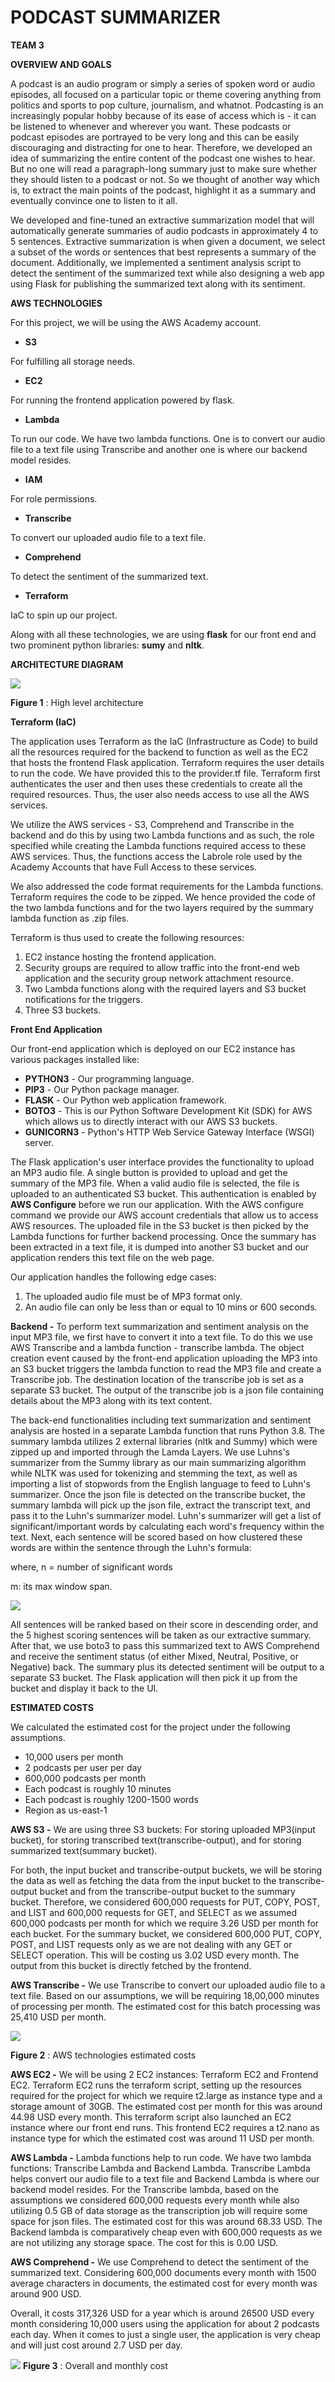 # **PODCAST SUMMARIZER**

**TEAM 3**

**OVERVIEW AND GOALS**

A podcast is an audio program or simply a series of spoken word or audio episodes, all focused on a particular topic or theme covering anything from politics and sports to pop culture, journalism, and whatnot. Podcasting is an increasingly popular hobby because of its ease of access which is - it can be listened to whenever and wherever you want. These podcasts or podcast episodes are portrayed to be very long and this can be easily discouraging and distracting for one to hear. Therefore, we developed an idea of summarizing the entire content of the podcast one wishes to hear. But no one will read a paragraph-long summary just to make sure whether they should listen to a podcast or not. So we thought of another way which is, to extract the main points of the podcast, highlight it as a summary and eventually convince one to listen to it all.

We developed and fine-tuned an extractive summarization model that will automatically generate summaries of audio podcasts in approximately 4 to 5 sentences. Extractive summarization is when given a document, we select a subset of the words or sentences that best represents a summary of the document. Additionally, we implemented a sentiment analysis script to detect the sentiment of the summarized text while also designing a web app using Flask for publishing the summarized text along with its sentiment.

**AWS TECHNOLOGIES**

For this project, we will be using the AWS Academy account.

- **S3**

For fulfilling all storage needs.

- **EC2**

For running the frontend application powered by flask.

- **Lambda**

To run our code. We have two lambda functions. One is to convert our audio file to a text file using Transcribe and another one is where our backend model resides.

- **IAM**

For role permissions.

- **Transcribe**

To convert our uploaded audio file to a text file.

- **Comprehend**

To detect the sentiment of the summarized text.

- **Terraform**

IaC to spin up our project.

Along with all these technologies, we are using **flask** for our front end and two prominent python libraries: **sumy** and **nltk**.

**ARCHITECTURE DIAGRAM**

![](RackMultipart20221203-1-pswqon_html_b7eae5380e0bafa9.png)

**Figure 1** : High level architecture

**Terraform (IaC)**

The application uses Terraform as the IaC (Infrastructure as Code) to build all the resources required for the backend to function as well as the EC2 that hosts the frontend Flask application. Terraform requires the user details to run the code. We have provided this to the provider.tf file. Terraform first authenticates the user and then uses these credentials to create all the required resources. Thus, the user also needs access to use all the AWS services.

We utilize the AWS services - S3, Comprehend and Transcribe in the backend and do this by using two Lambda functions and as such, the role specified while creating the Lambda functions required access to these AWS services. Thus, the functions access the Labrole role used by the Academy Accounts that have Full Access to these services.

We also addressed the code format requirements for the Lambda functions. Terraform requires the code to be zipped. We hence provided the code of the two lambda functions and for the two layers required by the summary lambda function as .zip files.

Terraform is thus used to create the following resources:

1. EC2 instance hosting the frontend application.
2. Security groups are required to allow traffic into the front-end web application and the security group network attachment resource.
3. Two Lambda functions along with the required layers and S3 bucket notifications for the triggers.
4. Three S3 buckets.

**Front End Application**

Our front-end application which is deployed on our EC2 instance has various packages installed like:

- **PYTHON3** - Our programming language.
- **PIP3** - Our Python package manager.
- **FLASK** - Our Python web application framework.
- **BOTO3** - This is our Python Software Development Kit (SDK) for AWS which allows us to directly interact with our AWS S3 buckets.
- **GUNICORN3** - Python's HTTP Web Service Gateway Interface (WSGI) server.


The Flask application's user interface provides the functionality to upload an MP3 audio file. A single button is provided to upload and get the summary of the MP3 file. When a valid audio file is selected, the file is uploaded to an authenticated S3 bucket. This authentication is enabled by **AWS Configure** before we run our application. With the AWS configure command we provide our AWS account credentials that allow us to access AWS resources. The uploaded file in the S3 bucket is then picked by the Lambda functions for further backend processing. Once the summary has been extracted in a text file, it is dumped into another S3 bucket and our application renders this text file on the web page.

Our application handles the following edge cases:

1. The uploaded audio file must be of MP3 format only.
2. An audio file can only be less than or equal to 10 mins or 600 seconds.

**Backend -** To perform text summarization and sentiment analysis on the input MP3 file, we first have to convert it into a text file. To do this we use AWS Transcribe and a lambda function - transcribe lambda. The object creation event caused by the front-end application uploading the MP3 into an S3 bucket triggers the lambda function to read the MP3 file and create a Transcribe job. The destination location of the transcribe job is set as a separate S3 bucket. The output of the transcribe job is a json file containing details about the MP3 along with its text content.

 The back-end functionalities including text summarization and sentiment analysis are hosted in a separate Lambda function that runs Python 3.8. The summary lambda utilizes 2 external libraries (nltk and Summy) which were zipped up and imported through the Lamda Layers. We use Luhns's summarizer from the Summy library as our main summarizing algorithm while NLTK was used for tokenizing and stemming the text, as well as importing a list of stopwords from the English language to feed to Luhn's summarizer. Once the json file is detected on the transcribe bucket, the summary lambda will pick up the json file, extract the transcript text, and pass it to the Luhn's summarizer model. Luhn's summarizer will get a list of significant/important words by calculating each word's frequency within the text. Next, each sentence will be scored based on how clustered these words are within the sentence through the Luhn's formula:

where, n = number of significant words

m: its max window span.

![](RackMultipart20221203-1-pswqon_html_c04a211ca4a7cc3e.png)

All sentences will be ranked based on their score in descending order, and the 5 highest scoring sentences will be taken as our extractive summary. After that, we use boto3 to pass this summarized text to AWS Comprehend and receive the sentiment status (of either Mixed, Neutral, Positive, or Negative) back. The summary plus its detected sentiment will be output to a separate S3 bucket. The Flask application will then pick it up from the bucket and display it back to the UI.

**ESTIMATED COSTS**

We calculated the estimated cost for the project under the following assumptions.

- 10,000 users per month
- 2 podcasts per user per day
- 600,000 podcasts per month
- Each podcast is roughly 10 minutes
- Each podcast is roughly 1200-1500 words
- Region as us-east-1

**AWS S3 -** We are using three S3 buckets: For storing uploaded MP3(input bucket), for storing transcribed text(transcribe-output), and for storing summarized text(summary bucket).

For both, the input bucket and transcribe-output buckets, we will be storing the data as well as fetching the data from the input bucket to the transcribe-output bucket and from the transcribe-output bucket to the summary bucket. Therefore, we considered 600,000 requests for PUT, COPY, POST, and LIST and 600,000 requests for GET, and SELECT as we assumed 600,000 podcasts per month for which we require 3.26 USD per month for each bucket. For the summary bucket, we considered 600,000 PUT, COPY, POST, and LIST requests only as we are not dealing with any GET or SELECT operation. This will be costing us 3.02 USD every month. The output from this bucket is directly fetched by the frontend.

**AWS Transcribe -** We use Transcribe to convert our uploaded audio file to a text file. Based on our assumptions, we will be requiring 18,00,000 minutes of processing per month. The estimated cost for this batch processing was 25,410 USD per month.

![](RackMultipart20221203-1-pswqon_html_abe2db92e7f249b8.png)

**Figure 2** : AWS technologies estimated costs

**AWS EC2 -** We will be using 2 EC2 instances: Terraform EC2 and Frontend EC2. Terraform EC2 runs the terraform script, setting up the resources required for the project for which we require t2.large as instance type and a storage amount of 30GB. The estimated cost per month for this was around 44.98 USD every month. This terraform script also launched an EC2 instance where our front end runs. This frontend EC2 requires a t2.nano as instance type for which the estimated cost was around 11 USD per month.

**AWS Lambda -** Lambda functions help to run code. We have two lambda functions: Transcribe Lambda and Backend Lambda. Transcribe Lambda helps convert our audio file to a text file and Backend Lambda is where our backend model resides. For the Transcribe lambda, based on the assumptions we considered 600,000 requests every month while also utilizing 0.5 GB of data storage as the transcription job will require some space for json files. The estimated cost for this was around 68.33 USD. The Backend lambda is comparatively cheap even with 600,000 requests as we are not utilizing any storage space. The cost for this is 0.00 USD.

**AWS Comprehend -** We use Comprehend to detect the sentiment of the summarized text. Considering 600,000 documents every month with 1500 average characters in documents, the estimated cost for every month was around 900 USD.

Overall, it costs 317,326 USD for a year which is around 26500 USD every month considering 10,000 users using the application for about 2 podcasts each day. When it comes to just a single user, the application is very cheap and will just cost around 2.7 USD per day.

![](RackMultipart20221203-1-pswqon_html_35cbdc87a15a8c8a.png) **Figure 3** : Overall and monthly cost

